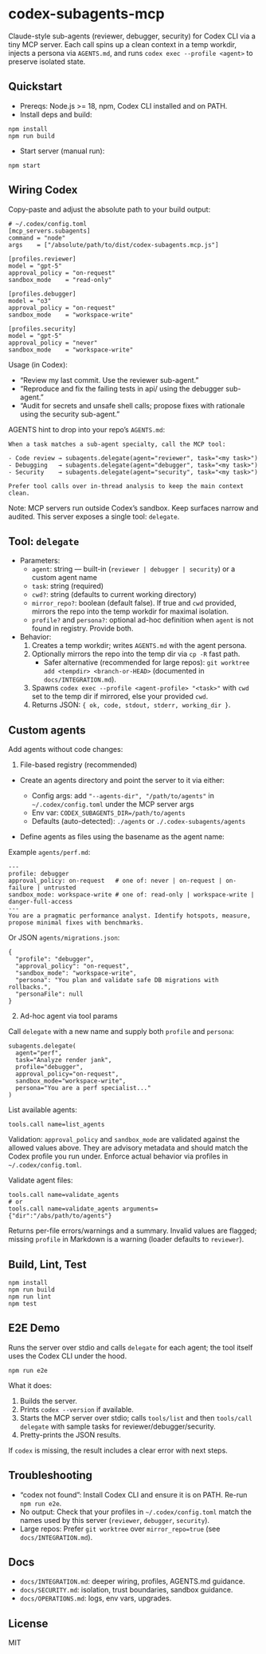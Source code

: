 # codex-subagents-mcp

Claude-style sub-agents (reviewer, debugger, security) for Codex CLI via a tiny MCP server. Each call spins up a clean context in a temp workdir, injects a persona via `AGENTS.md`, and runs `codex exec --profile <agent>` to preserve isolated state.

## Quickstart

- Prereqs: Node.js >= 18, npm, Codex CLI installed and on PATH.
- Install deps and build:

```
npm install
npm run build
```

- Start server (manual run):

```
npm start
```

## Wiring Codex

Copy-paste and adjust the absolute path to your build output:

```
# ~/.codex/config.toml
[mcp_servers.subagents]
command = "node"
args    = ["/absolute/path/to/dist/codex-subagents.mcp.js"]

[profiles.reviewer]
model = "gpt-5"
approval_policy = "on-request"
sandbox_mode    = "read-only"

[profiles.debugger]
model = "o3"
approval_policy = "on-request"
sandbox_mode    = "workspace-write"

[profiles.security]
model = "gpt-5"
approval_policy = "never"
sandbox_mode    = "workspace-write"
```

Usage (in Codex):

- “Review my last commit. Use the reviewer sub-agent.”
- “Reproduce and fix the failing tests in api/ using the debugger sub-agent.”
- “Audit for secrets and unsafe shell calls; propose fixes with rationale using the security sub-agent.”

AGENTS hint to drop into your repo’s `AGENTS.md`:

```
When a task matches a sub-agent specialty, call the MCP tool:

- Code review → subagents.delegate(agent="reviewer", task="<my task>")
- Debugging   → subagents.delegate(agent="debugger", task="<my task>")
- Security    → subagents.delegate(agent="security", task="<my task>")

Prefer tool calls over in-thread analysis to keep the main context clean.
```

Note: MCP servers run outside Codex’s sandbox. Keep surfaces narrow and audited. This server exposes a single tool: `delegate`.

## Tool: `delegate`

- Parameters:
  - `agent`: string — built-in (`reviewer | debugger | security`) or a custom agent name
  - `task`: string (required)
  - `cwd?`: string (defaults to current working directory)
  - `mirror_repo?`: boolean (default false). If true and `cwd` provided, mirrors the repo into the temp workdir for maximal isolation.
  - `profile?` and `persona?`: optional ad-hoc definition when `agent` is not found in registry. Provide both.
- Behavior:
  1. Creates a temp workdir; writes `AGENTS.md` with the agent persona.
  2. Optionally mirrors the repo into the temp dir via `cp -R` fast path.
     - Safer alternative (recommended for large repos): `git worktree add <tempdir> <branch-or-HEAD>` (documented in `docs/INTEGRATION.md`).
  3. Spawns `codex exec --profile <agent-profile> "<task>"` with `cwd` set to the temp dir if mirrored, else your provided `cwd`.
  4. Returns JSON: `{ ok, code, stdout, stderr, working_dir }`.

## Custom agents

Add agents without code changes:

1) File-based registry (recommended)

- Create an agents directory and point the server to it via either:
  - Config args: add `"--agents-dir", "/path/to/agents"` in `~/.codex/config.toml` under the MCP server args
  - Env var: `CODEX_SUBAGENTS_DIR=/path/to/agents`
  - Defaults (auto-detected): `./agents` or `./.codex-subagents/agents`

- Define agents as files using the basename as the agent name:

Example `agents/perf.md`:

```
---
profile: debugger
approval_policy: on-request   # one of: never | on-request | on-failure | untrusted
sandbox_mode: workspace-write # one of: read-only | workspace-write | danger-full-access
---
You are a pragmatic performance analyst. Identify hotspots, measure, propose minimal fixes with benchmarks.
```

Or JSON `agents/migrations.json`:

```
{
  "profile": "debugger",
  "approval_policy": "on-request",
  "sandbox_mode": "workspace-write",
  "persona": "You plan and validate safe DB migrations with rollbacks.",
  "personaFile": null
}
```

2) Ad-hoc agent via tool params

Call `delegate` with a new name and supply both `profile` and `persona`:

```
subagents.delegate(
  agent="perf",
  task="Analyze render jank",
  profile="debugger",
  approval_policy="on-request",
  sandbox_mode="workspace-write",
  persona="You are a perf specialist..."
)
```

List available agents:

```
tools.call name=list_agents
```

Validation: `approval_policy` and `sandbox_mode` are validated against the allowed values above. They are advisory metadata and should match the Codex profile you run under. Enforce actual behavior via profiles in `~/.codex/config.toml`.

Validate agent files:

```
tools.call name=validate_agents
# or
tools.call name=validate_agents arguments={"dir":"/abs/path/to/agents"}
```
Returns per-file errors/warnings and a summary. Invalid values are flagged; missing `profile` in Markdown is a warning (loader defaults to `reviewer`).

## Build, Lint, Test

```
npm install
npm run build
npm run lint
npm test
```

## E2E Demo

Runs the server over stdio and calls `delegate` for each agent; the tool itself uses the Codex CLI under the hood.

```
npm run e2e
```

What it does:
1. Builds the server.
2. Prints `codex --version` if available.
3. Starts the MCP server over stdio; calls `tools/list` and then `tools/call delegate` with sample tasks for reviewer/debugger/security.
4. Pretty-prints the JSON results.

If `codex` is missing, the result includes a clear error with next steps.

## Troubleshooting

- “codex not found”: Install Codex CLI and ensure it is on PATH. Re-run `npm run e2e`.
- No output: Check that your profiles in `~/.codex/config.toml` match the names used by this server (`reviewer`, `debugger`, `security`).
- Large repos: Prefer `git worktree` over `mirror_repo=true` (see `docs/INTEGRATION.md`).

## Docs

- `docs/INTEGRATION.md`: deeper wiring, profiles, AGENTS.md guidance.
- `docs/SECURITY.md`: isolation, trust boundaries, sandbox guidance.
- `docs/OPERATIONS.md`: logs, env vars, upgrades.

## License

MIT
